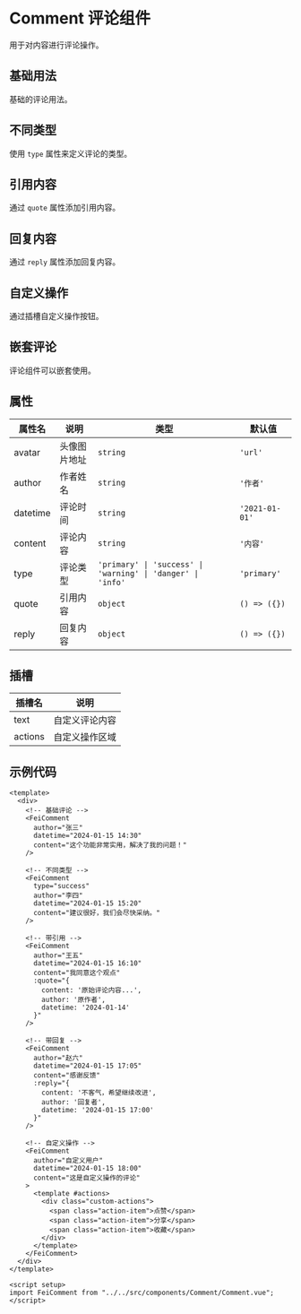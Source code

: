 # Comment 评论组件

用于对内容进行评论操作。

## 基础用法

基础的评论用法。

<comment-demo-basic />

## 不同类型

使用 `type` 属性来定义评论的类型。

<comment-demo-type />

## 引用内容

通过 `quote` 属性添加引用内容。

<comment-demo-quote />

## 回复内容

通过 `reply` 属性添加回复内容。

<comment-demo-reply />

## 自定义操作

通过插槽自定义操作按钮。

<comment-demo-actions />

## 嵌套评论

评论组件可以嵌套使用。

<comment-demo-nested />

## 属性

| 属性名 | 说明 | 类型 | 默认值 |
|--------|------|------|--------|
| avatar | 头像图片地址 | `string` | `'url'` |
| author | 作者姓名 | `string` | `'作者'` |
| datetime | 评论时间 | `string` | `'2021-01-01'` |
| content | 评论内容 | `string` | `'内容'` |
| type | 评论类型 | `'primary' \| 'success' \| 'warning' \| 'danger' \| 'info'` | `'primary'` |
| quote | 引用内容 | `object` | `() => ({})` |
| reply | 回复内容 | `object` | `() => ({})` |

## 插槽

| 插槽名 | 说明 |
|--------|------|
| text | 自定义评论内容 |
| actions | 自定义操作区域 |

## 示例代码

```vue
<template>
  <div>
    <!-- 基础评论 -->
    <FeiComment
      author="张三"
      datetime="2024-01-15 14:30"
      content="这个功能非常实用，解决了我的问题！"
    />

    <!-- 不同类型 -->
    <FeiComment
      type="success"
      author="李四"
      datetime="2024-01-15 15:20"
      content="建议很好，我们会尽快采纳。"
    />

    <!-- 带引用 -->
    <FeiComment
      author="王五"
      datetime="2024-01-15 16:10"
      content="我同意这个观点"
      :quote="{
        content: '原始评论内容...',
        author: '原作者',
        datetime: '2024-01-14'
      }"
    />

    <!-- 带回复 -->
    <FeiComment
      author="赵六"
      datetime="2024-01-15 17:05"
      content="感谢反馈"
      :reply="{
        content: '不客气，希望继续改进',
        author: '回复者',
        datetime: '2024-01-15 17:00'
      }"
    />

    <!-- 自定义操作 -->
    <FeiComment
      author="自定义用户"
      datetime="2024-01-15 18:00"
      content="这是自定义操作的评论"
    >
      <template #actions>
        <div class="custom-actions">
          <span class="action-item">点赞</span>
          <span class="action-item">分享</span>
          <span class="action-item">收藏</span>
        </div>
      </template>
    </FeiComment>
  </div>
</template>

<script setup>
import FeiComment from "../../src/components/Comment/Comment.vue";
</script>